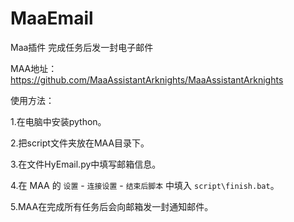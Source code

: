 # MaaEmail
Maa插件 完成任务后发一封电子邮件

MAA地址：https://github.com/MaaAssistantArknights/MaaAssistantArknights

使用方法：

1.在电脑中安装python。

2.把script文件夹放在MAA目录下。

3.在文件HyEmail.py中填写邮箱信息。

4.在 MAA 的 `设置` - `连接设置` - `结束后脚本` 中填入 `script\finish.bat`。

5.MAA在完成所有任务后会向邮箱发一封通知邮件。
